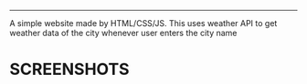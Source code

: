 <hr>
A simple website made by HTML/CSS/JS. This uses weather API to get weather data of the city whenever user enters the city name

# SCREENSHOTS
